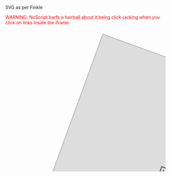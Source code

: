 <!DOCTYPE html>
<html>
<body>
  <p>SVG as per Finkle</p>
  <p style="color: red;" > WARNING: NoScript barfs a hairball about it being click-jacking when you click on links inside the iframe</p>
<svg width="960" height="850">
  <g transform="translate(300, 0) rotate(20)">
    <foreignObject x="10" y="10" width="800" height="800">
      <body xmlns="http://www.w3.org/1999/xhtml">
        <iframe src="https://webhook.site/8ab6db72-c965-44c9-acc4-a1dd523ad2ea" style="width:700px;height:700px"></iframe>
      </body>
    </foreignObject>
  </g>
</svg>
<script type="text/javascript" src="http://gerhobbelt.github.com/bl.ocks.org-hack/fixit.js" ></script>
</body>
</html>
